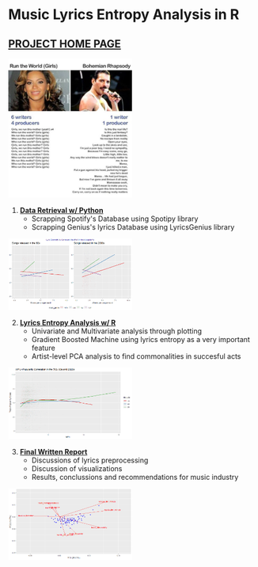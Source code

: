 # Music Lyrics Entropy Analysis in R

## [PROJECT HOME PAGE](https://carlosfg97.github.io/MusicLyricEntropy/)
<img src="https://raw.githubusercontent.com/carlosfg97/MusicLyricEntropy/main/img/fig1.jpg" alt="drawing" width="250"/>

1. **[Data Retrieval w/ Python](https://github.com/carlosfg97/MusicLyricEntropy/blob/main/Py%20-%20SpotiPy%20and%20Genius%2017K%20Songs%20and%20Lyrics%20Retrieval.ipynb)**
    * Scrapping Spotify's Database using Spotipy library
    * Scrapping Genius's lyrics Database using LyricsGenius library

<img src="https://github.com/carlosfg97/MusicLyricEntropy/blob/main/img/genres.png?raw=true" alt="drawing" width="250"/>



2. **[Lyrics Entropy Analysis w/ R](https://carlosfg97.github.io/MusicLyricEntropy/MusicLyricsEntropy.html)**
    * Univariate and Multivariate analysis through plotting
    * Gradient Boosted Machine using lyrics entropy as a very important feature
    * Artist-level PCA analysis to find commonalities in succesful acts

<img src="https://github.com/carlosfg97/MusicLyricEntropy/blob/main/img/wpubydec2.png?raw=true" alt="drawing" width="250"/>

3. **[Final Written Report](https://mcgill-my.sharepoint.com/:b:/g/personal/carlos_fabbrigarcia_mail_mcgill_ca/EWUjxnNBL7hPh4E6KVxkHSwBDk_gop9DDhhM-5M2kuXBgg?e=dbFATD)**
    * Discussions of lyrics preprocessing 
    * Discussion of visualizations
    * Results, conclussions and recommendations for music industry


<img src="https://github.com/carlosfg97/MusicLyricEntropy/blob/main/img/pca.png?raw=true" alt="drawing" width="250"/>
